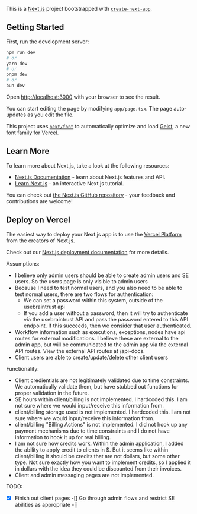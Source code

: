 This is a [Next.js](https://nextjs.org) project bootstrapped with [`create-next-app`](https://nextjs.org/docs/app/api-reference/cli/create-next-app).

## Getting Started

First, run the development server:

```bash
npm run dev
# or
yarn dev
# or
pnpm dev
# or
bun dev
```

Open [http://localhost:3000](http://localhost:3000) with your browser to see the result.

You can start editing the page by modifying `app/page.tsx`. The page auto-updates as you edit the file.

This project uses [`next/font`](https://nextjs.org/docs/app/building-your-application/optimizing/fonts) to automatically optimize and load [Geist](https://vercel.com/font), a new font family for Vercel.

## Learn More

To learn more about Next.js, take a look at the following resources:

- [Next.js Documentation](https://nextjs.org/docs) - learn about Next.js features and API.
- [Learn Next.js](https://nextjs.org/learn) - an interactive Next.js tutorial.

You can check out [the Next.js GitHub repository](https://github.com/vercel/next.js) - your feedback and contributions are welcome!

## Deploy on Vercel

The easiest way to deploy your Next.js app is to use the [Vercel Platform](https://vercel.com/new?utm_medium=default-template&filter=next.js&utm_source=create-next-app&utm_campaign=create-next-app-readme) from the creators of Next.js.

Check out our [Next.js deployment documentation](https://nextjs.org/docs/app/building-your-application/deploying) for more details.





Assumptions:
- I believe only admin users should be able to create admin users and SE users. So the users page is only visible to admin users
- Because I need to test normal users, and you also need to be able to test normal users, there are two flows for authentication:
  - We can set a password within this system, outside of the usebraintrust api
  - If you add a user without a password, then it will try to authenticate via the usebraintrust API and pass the password entered to this API endpoint. If this succeeds, then we consider that user authenticated.
- Workflow information such as executions, exceptions, nodes have api routes for external modifications. I believe these are external to the admin app, but will be communicated to the admin app via the external API routes. View the external API routes at /api-docs.
- Client users are able to create/update/delete other client users



Functionality:
- Client credientials are not legitimately validated due to time constraints. We automatically validate them, but have stubbed out functions for proper validation in the future.
- SE hours within client/billing is not implemented. I hardcoded this. I am not sure where we would input/receive this information from.
- client/billing storage used is not implemented. I hardcoded this. I am not sure where we would input/receive this information from.
- client/billing "Billing Actions" is not implemented. I did not hook up any payment mechanisms due to time constraints and I do not have information to hook it up for real billing.
- I am not sure how credits work. Within the admin application, I added the ability to apply credit to clients in $. But it seems like within client/billing it should be credits that are not dollars, but some other type. Not sure exactly how you want to implement credits, so I applied it in dollars with the idea they could be discounted from their invoices.
- Client and admin messaging pages are not implemented.



TODO:
-[X] Finish out client pages
-[] Go through admin flows and restrict SE abilities as appropriate
-[]
